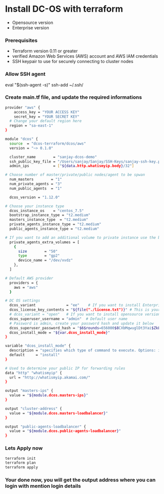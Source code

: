 # Install DC-OS with terraform
- Opensource version
- Enterprise version

### Prerequisites
- Terraform version 0.11 or greater
- verified Amazon Web Services (AWS) account and AWS IAM credentials
- SSH keypair to use for securely connecting to cluster nodes

### Allow SSH agent 
eval "$(ssh-agent -s)"
ssh-add ~/.ssh/<your-key-name>

### Create main.tf file, and update the required informations

```bash
provider "aws" {
    access_key = "YOUR ACCESS KEY"
    secret_key = "YOUR SECRET KEY"
  # Change your default region here
  region = "sa-east-1"
}

module "dcos" {
  source  = "dcos-terraform/dcos/aws"
  version = "~> 0.1.0"

  cluster_name        = "sanjay-dcos-demo"
  ssh_public_key_file = "/Users/sanjay/Sanjay/SSH-Keys/sanjay-ssh-key.pub" # Specify your public key for making connection to nodes which you allowed via SSH Agent to connect
  admin_ips           = ["${data.http.whatismyip.body}/32"]

# Choose number of master/private/public nodes/agent to be spwan
  num_masters        = "1"
  num_private_agents = "3"
  num_public_agents  = "1"

  dcos_version = "1.12.0"

# Choose your instance type
  dcos_instance_os    = "centos_7.5"
  bootstrap_instance_type = "t2.medium"
  masters_instance_type  = "t2.medium"
  private_agents_instance_type = "t2.medium"
  public_agents_instance_type = "t2.medium"

# If you want to add an additional volume to private instance use the below block
  private_agents_extra_volumes = [
    {
      size        = "50"
      type        = "gp2"
      device_name = "/dev/xvdz"
    },
  ]

# Default AWS provider
  providers = {
    aws = "aws"
  }

# DC OS settings 
  dcos_variant              = "ee"    # If you want to install Enterprise version
  dcos_license_key_contents = "${file("./license.txt")}" # This is your license file and required when your installing the EE version
  # dcos_variant = "open"   # If you want to install opensource version
  dcos_superuser_username = "admin"  # Default user name
  # Password is admin, create your password hash and update it below 
  dcos_superuser_password_hash = "$6$rounds=656000$8CXbMqwuglDt3Yai$ZkLEj8zS.GmPGWt.dhwAv0.XsjYXwVHuS9aHh3DMcfGaz45OpGxC5oQPXUUpFLMkqlXCfhXMloIzE0Xh8VwHJ."
  dcos_install_mode = "${var.dcos_install_mode}"
}

variable "dcos_install_mode" {
  description = "specifies which type of command to execute. Options: install or upgrade"
  default     = "install"
}

# Used to determine your public IP for forwarding rules
data "http" "whatismyip" {
  url = "http://whatismyip.akamai.com/"
}

output "masters-ips" {
  value = "${module.dcos.masters-ips}"
}

output "cluster-address" {
  value = "${module.dcos.masters-loadbalancer}"
}

output "public-agents-loadbalancer" {
  value = "${module.dcos.public-agents-loadbalancer}"
}
```

### Lets Apply now
```bash
terraform init
terraform plan
terraform apply
```

### Your done now, you will get the output address where you can login with mention login details

